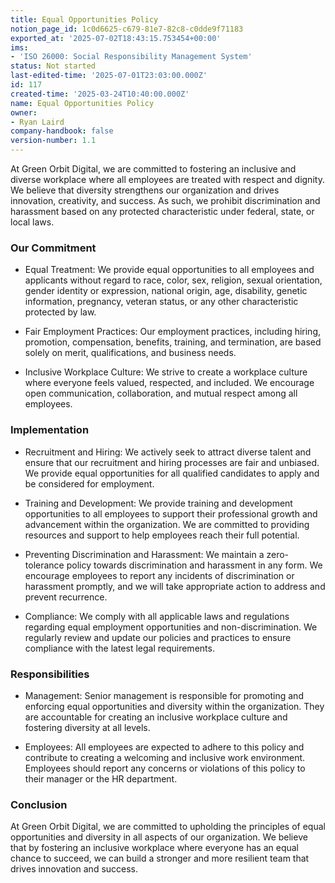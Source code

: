 ```yaml
---
title: Equal Opportunities Policy
notion_page_id: 1c0d6625-c679-81e7-82c8-c0dde9f71183
exported_at: '2025-07-02T18:43:15.753454+00:00'
ims:
- 'ISO 26000: Social Responsibility Management System'
status: Not started
last-edited-time: '2025-07-01T23:03:00.000Z'
id: 117
created-time: '2025-03-24T10:40:00.000Z'
name: Equal Opportunities Policy
owner:
- Ryan Laird
company-handbook: false
version-number: 1.1
---
```


At Green Orbit Digital, we are committed to fostering an inclusive and diverse workplace where all employees are treated with respect and dignity. We believe that diversity strengthens our organization and drives innovation, creativity, and success. As such, we prohibit discrimination and harassment based on any protected characteristic under federal, state, or local laws.

### Our Commitment

- Equal Treatment: We provide equal opportunities to all employees and applicants without regard to race, color, sex, religion, sexual orientation, gender identity or expression, national origin, age, disability, genetic information, pregnancy, veteran status, or any other characteristic protected by law.

- Fair Employment Practices: Our employment practices, including hiring, promotion, compensation, benefits, training, and termination, are based solely on merit, qualifications, and business needs.

- Inclusive Workplace Culture: We strive to create a workplace culture where everyone feels valued, respected, and included. We encourage open communication, collaboration, and mutual respect among all employees.

### Implementation

- Recruitment and Hiring: We actively seek to attract diverse talent and ensure that our recruitment and hiring processes are fair and unbiased. We provide equal opportunities for all qualified candidates to apply and be considered for employment.

- Training and Development: We provide training and development opportunities to all employees to support their professional growth and advancement within the organization. We are committed to providing resources and support to help employees reach their full potential.

- Preventing Discrimination and Harassment: We maintain a zero-tolerance policy towards discrimination and harassment in any form. We encourage employees to report any incidents of discrimination or harassment promptly, and we will take appropriate action to address and prevent recurrence.

- Compliance: We comply with all applicable laws and regulations regarding equal employment opportunities and non-discrimination. We regularly review and update our policies and practices to ensure compliance with the latest legal requirements.

### Responsibilities

- Management: Senior management is responsible for promoting and enforcing equal opportunities and diversity within the organization. They are accountable for creating an inclusive workplace culture and fostering diversity at all levels.

- Employees: All employees are expected to adhere to this policy and contribute to creating a welcoming and inclusive work environment. Employees should report any concerns or violations of this policy to their manager or the HR department.

### Conclusion

At Green Orbit Digital, we are committed to upholding the principles of equal opportunities and diversity in all aspects of our organization. We believe that by fostering an inclusive workplace where everyone has an equal chance to succeed, we can build a stronger and more resilient team that drives innovation and success.